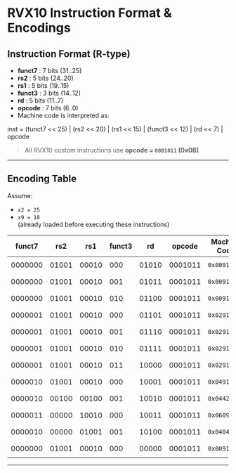 
# RVX10 Instruction Format & Encodings

## Instruction Format (R-type)



- **funct7** : 7 bits (31..25)  
- **rs2**    : 5 bits (24..20)  
- **rs1**    : 5 bits (19..15)  
- **funct3** : 3 bits (14..12)  
- **rd**     : 5 bits (11..7)  
- **opcode** : 7 bits (6..0)
- Machine code is interpreted as:

inst = (funct7 << 25) | (rs2 << 20) | (rs1 << 15) | (funct3 << 12) | (rd << 7) | opcode

> All RVX10 custom instructions use **opcode = `0001011` (0x0B)**.

---

## Encoding Table

Assume:  
- `x2 = 25`  
- `x9 = 18`  
(already loaded before executing these instructions)

| funct7   | rs2   | rs1   | funct3 |  rd   | opcode  | Machine Code | Assembly         |
|----------|-------|-------|--------|-------|---------|--------------|-----------------|
| 0000000  | 01001 | 00010 | 000    | 01010 | 0001011 | `0x0091050B` | `ANDN x10, x2, x9` |
| 0000000  | 01001 | 00010 | 001    | 01011 | 0001011 | `0x0091158B` | `ORN  x11, x2, x9` |
| 0000000  | 01001 | 00010 | 010    | 01100 | 0001011 | `0x0091260B` | `XNOR x12, x2, x9` |
| 0000001  | 01001 | 00010 | 000    | 01101 | 0001011 | `0x0291068B` | `MIN  x13, x2, x9` |
| 0000001  | 01001 | 00010 | 001    | 01110 | 0001011 | `0x0291170B` | `MAX  x14, x2, x9` |
| 0000001  | 01001 | 00010 | 010    | 01111 | 0001011 | `0x0291278B` | `MINU x15, x2, x9` |
| 0000001  | 01001 | 00010 | 011    | 10000 | 0001011 | `0x0291380B` | `MAXU x16, x2, x9` |
| 0000010  | 01001 | 00010 | 000    | 10001 | 0001011 | `0x0491088B` | `ROL  x17, x2, x9` |
| 0000010  | 00100 | 00100 | 001    | 10010 | 0001011 | `0x0442190B` | `ROR  x18, x4, x4` |
| 0000011  | 00000 | 10010 | 000    | 10011 | 0001011 | `0x0609098B` | `ABS  x19, x18`   |
| 0000010  | 00000 | 01001 | 001    | 10100 | 0001011 | `0x04049A0B` | `ROR  x20, x9, x0` |
| 0000000  | 01001 | 00010 | 000    | 00000 | 0001011 | `0x00910033` | `ADD  x0, x2, x9` |

---


